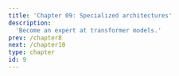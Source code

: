 ```yaml
---
title: 'Chapter 09: Specialized architectures'
description:
  'Become an expert at transformer models.'
prev: /chapter8
next: /chapter10
type: chapter
id: 9
---
```


<exercise id="1" title="Handling long sequences">
</exercise>

<exercise id="2" title="Memory efficiency">
</exercise>

<exercise id="3" title="Time efficiency">
</exercise>

<exercise id="4" title="Distillation">
</exercise>

<exercise id="5" title="...">
</exercise>
